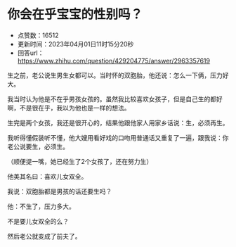 # 你会在乎宝宝的性别吗？
- 点赞数：16512
- 更新时间：2023年04月01日11时15分20秒
- 回答url：https://www.zhihu.com/question/429204775/answer/2963357619
<body>
 <p data-pid="Qllj9rBC">生之前，老公说生男生女都可以。当时怀的双胞胎，他还说：怎么一下俩，压力好大。</p>
 <p data-pid="F6eqaN25">我当时认为他是不在乎男孩女孩的。虽然我比较喜欢女孩子，但是自己生的都好啊，不是很在乎，我以为他也是一样的想法。</p>
 <p data-pid="dWQVDb81">生完是两个女孩，我还是很开心的，结果他跟他家人用家乡话说：生，必须再生。</p>
 <p data-pid="O5pKPuKt">我听得懂假装听不懂，他大嫂用看好戏的口吻用普通话又重复了一遍，跟我说：你老公说要生，必须生。</p>
 <p data-pid="KxCDnNBq">（顺便提一嘴，她已经生了2个女孩了，还在努力生）</p>
 <p data-pid="7D8ao7a6">他美其名曰：喜欢儿女双全。</p>
 <p data-pid="NIXcLauN">我说：双胞胎都是男孩的话还要生吗？</p>
 <p data-pid="H2QWTINL">他：不生了，压力多大。</p>
 <p data-pid="za-PH18S">不是要儿女双全的么？</p>
 <p data-pid="aLSkJFJG">然后老公就变成了前夫了。</p>
 <p></p>
</body>
